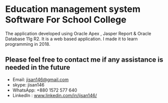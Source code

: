 # Education management system Software For School College
 
The application developed using Oracle Apex , Jasper Report & Oracle Database 11g R2. It is a web based application.
I made it to learn programming in 2018.

## Please feel free to contact me if any assistance is needed in the future

- Email: jisan146@gmail.com
- skype: jisan146
- WhatsApp: +880 1572 577 640
- LinkedIn : www.linkedin.com/in/jisan146/
 
